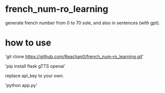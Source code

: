 # french_num-ro_learning
generate french number from 0 to 70 sole, and also in sentences (with gpt).

# how to use


'git clone https://github.com/Reachan0/french_num-ro_learning.git'

'pip install flask gTTS openai'

replace api_key to your own.

'python app.py'
